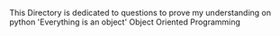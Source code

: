 This Directory is dedicated to questions to prove my understanding on python 'Everything is an object' Object Oriented Programming
